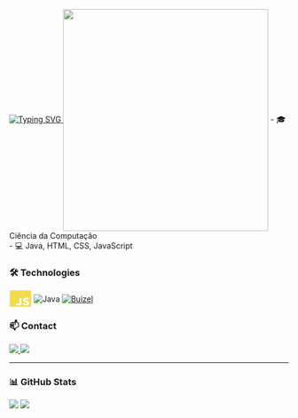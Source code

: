 <a href="https://git.io/typing-svg">
    <img src="https://readme-typing-svg.demolab.com?font=Pixelify+Sans&weight=500&size=30&pause=1000&color=df0505F0&width=435&lines=Eai%2C+me+chamo+Jo%C3%A3o+%3AD" alt="Typing SVG" />
</a>
<img align="center" width="370" height="400" src="https://64.media.tumblr.com/55f66b7eb20edeb6f50638719dc12451/5efa3ee2a9d6ffc9-e2/s1280x1920/d3bceeba94cb39fae7feebbc4d33a0ef6c349e58.jpg"/>
- 🎓 Ciência da Computação
<br>
- 💻 Java,  HTML, CSS, JavaScript  

### 🛠️ Technologies  

<div style="display: inline_block">
  <img align="center" alt="JavaScript" height="30" width="40" src="https://raw.githubusercontent.com/devicons/devicon/master/icons/javascript/javascript-plain.svg">
  <img align="center" alt="Java" height="30" width="40" src="https://cdn.jsdelivr.net/gh/devicons/devicon@latest/icons/java/java-original.svg">
  <a href="https://pokemondb.net/pokedex/buizel"><img align="center" height="120" width="110" src="https://img.pokemondb.net/sprites/black-white/normal/buizel.png" alt="Buizel"></a>
</div>

### 📫 Contact  

<div>
  <a href="https://www.linkedin.com/in/jo%C3%A3o-pedro-franco-545436221/" target="_blank">
    <img src="https://img.shields.io/badge/-LinkedIn-%230077B5?style=for-the-badge&logo=linkedin&logoColor=white" target="_blank">
  </a>  
  <a href="mailto:jpedros1511@gmail.com">
    <img src="https://img.shields.io/badge/-Gmail-%23333?style=for-the-badge&logo=gmail&logoColor=white" target="_blank">
  </a>
</div>  

---

### 📊 GitHub Stats  

<div>
  <img height="180em" src="https://github-readme-stats.vercel.app/api?username=jotapz&show_icons=true&theme=tokyonight">
  <img height="180em" src="https://github-readme-stats.vercel.app/api/top-langs/?username=jotapz&layout=compact&theme=tokyonight">
</div>

